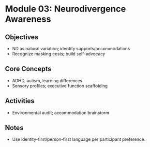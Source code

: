 # Module 03: Neurodivergence Awareness

## Objectives
- ND as natural variation; identify supports/accommodations
- Recognize masking costs; build self-advocacy

## Core Concepts
- ADHD, autism, learning differences
- Sensory profiles; executive function scaffolding

## Activities
- Environmental audit; accommodation brainstorm

## Notes
- Use identity-first/person-first language per participant preference.
